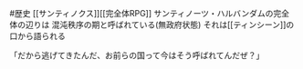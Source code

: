 #歴史 [[サンティノクス]][[完全体RPG]]
サンティノーツ・ハルバンダムの完全体の辺りは
混沌秩序の期と呼ばれている(無政府状態)
それは[[ティンシーン]]の口から語られる

「だから逃げてきたんだ、お前らの国って今はそう呼ばれてんだぜ？」